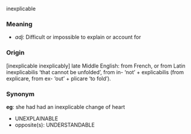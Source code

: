 inexplicable
### Meaning
+ _adj_: Difficult or impossible to explain or account for

### Origin

[inexplicable inexplicably] late Middle English: from French, or from Latin inexplicabilis ‘that cannot be unfolded’, from in- ‘not’ + explicabilis (from explicare, from ex- ‘out’ + plicare ‘to fold’).

### Synonym

__eg__: she had had an inexplicable change of heart

+ UNEXPLAINABLE
+ opposite(s): UNDERSTANDABLE


